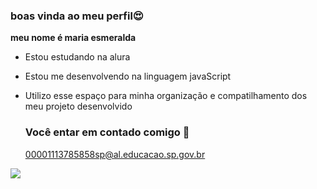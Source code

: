 ### boas vinda ao meu perfil😍

**meu nome é maria esmeralda**

- Estou estudando na alura
- Estou me desenvolvendo na linguagem javaScript
- Utilizo esse espaço para minha organização e compatilhamento dos meu projeto desenvolvido

  ### Você entar em contado comigo 👀

  00001113785858sp@al.educacao.sp.gov.br

![](https://media1.tenor.com/m/qJLAv1a4_MoAAAAC/anxiety-anxiety-inside-out.gif)
  
